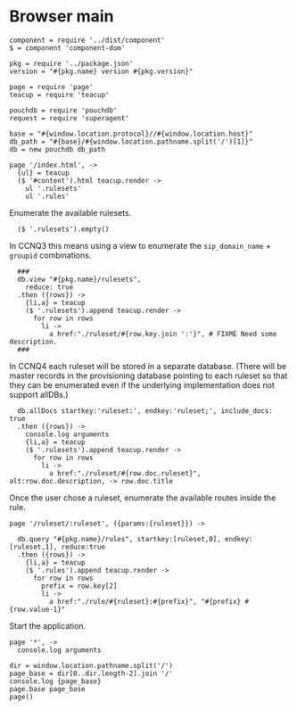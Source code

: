 Browser main
============

    component = require '../dist/component'
    $ = component 'component-dom'

    pkg = require '../package.json'
    version = "#{pkg.name} version #{pkg.version}"

    page = require 'page'
    teacup = require 'teacup'

    pouchdb = require 'pouchdb'
    request = require 'superagent'

    base = "#{window.location.protocol}//#{window.location.host}"
    db_path = "#{base}/#{window.location.pathname.split('/')[1]}"
    db = new pouchdb db_path

    page '/index.html', ->
      {ul} = teacup
      ($ '#content').html teacup.render ->
        ul '.rulesets'
        ul '.rules'

Enumerate the available rulesets.

      ($ '.rulesets').empty()

In CCNQ3 this means using a view to enumerate the `sip_domain_name` + `groupid` combinations.

      ###
      db.view "#{pkg.name}/rulesets",
        reduce: true
      .then ({rows}) ->
        {li,a} = teacup
        ($ '.rulesets').append teacup.render ->
          for row in rows
            li ->
              a href:"./ruleset/#{row.key.join ':'}", # FIXME Need some description.
      ###

In CCNQ4 each ruleset will be stored in a separate database. (There will be master records in the provisioning database pointing to each ruleset so that they can be enumerated even if the underlying implementation does not support allDBs.)

      db.allDocs startkey:'ruleset:', endkey:'ruleset;', include_docs: true
      .then ({rows}) ->
        console.log arguments
        {li,a} = teacup
        ($ '.rulesets').append teacup.render ->
          for row in rows
            li ->
              a href:"./ruleset/#{row.doc.ruleset}", alt:row.doc.description, -> row.doc.title

Once the user chose a ruleset, enumerate the available routes inside the rule.

    page '/ruleset/:ruleset', ({params:{ruleset}}) ->

      db.query "#{pkg.name}/rules", startkey:[ruleset,0], endkey:[ruleset,1], reduce:true
      .then ({rows}) ->
        {li,a} = teacup
        ($ '.rules').append teacup.render ->
          for row in rows
            prefix = row.key[2]
            li ->
              a href:"./rule/#{ruleset}:#{prefix}", "#{prefix} #{row.value-1}"

Start the application.

    page '*', ->
      console.log arguments

    dir = window.location.pathname.split('/')
    page_base = dir[0..dir.length-2].join '/'
    console.log {page_base}
    page.base page_base
    page()
